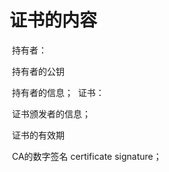 # 证书的内容

​	持有者：

​		持有者的公钥

​		持有者的信息；
​	证书：

​		证书颁发者的信息；

​		证书的有效期

​		CA的数字签名 certificate signature；
